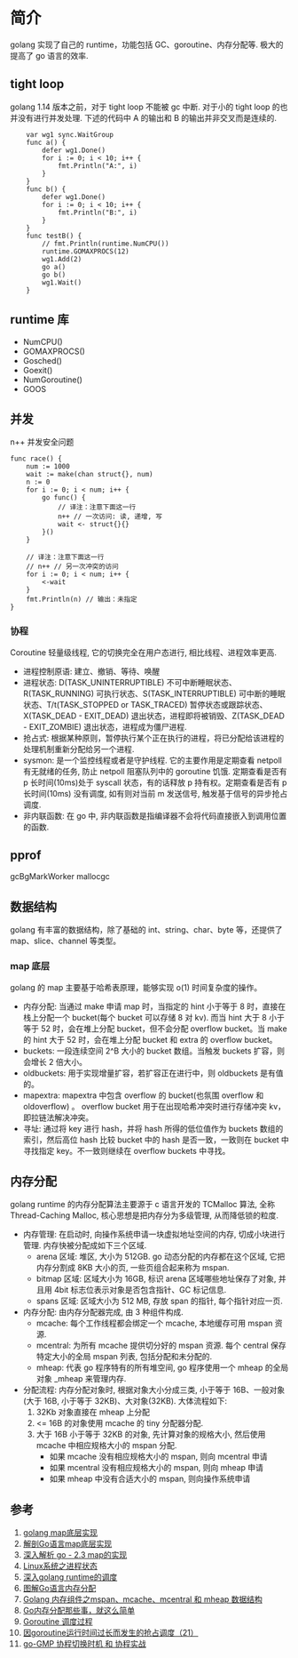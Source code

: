 # 简介
golang 实现了自己的 runtime，功能包括 GC、goroutine、内存分配等. 极大的提高了 go 语言的效率.

## tight loop
golang 1.14 版本之前，对于 tight loop 不能被 gc 中断. 对于小的 tight loop 的也并没有进行并发处理. 下述的代码中 A 的输出和 B 的输出并非交叉而是连续的.

        var wg1 sync.WaitGroup
        func a() {
            defer wg1.Done()
            for i := 0; i < 10; i++ {
                fmt.Println("A:", i)
            }
        }
        func b() {
            defer wg1.Done()
            for i := 0; i < 10; i++ {
                fmt.Println("B:", i)
            }
        }
        func testB() {
            // fmt.Println(runtime.NumCPU())
            runtime.GOMAXPROCS(12)
            wg1.Add(2)
            go a()
            go b()
            wg1.Wait()
        }

## runtime 库
- NumCPU() 
- GOMAXPROCS()
- Gosched()
- Goexit()
- NumGoroutine()
- GOOS

## 并发
n++ 并发安全问题

    func race() {
        num := 1000
        wait := make(chan struct{}, num)
        n := 0
        for i := 0; i < num; i++ {
            go func() {
                // 译注：注意下面这一行
                n++ // 一次访问: 读, 递增, 写
                wait <- struct{}{}
            }()
        }

        // 译注：注意下面这一行
        // n++ // 另一次冲突的访问
        for i := 0; i < num; i++ {
            <-wait
        }
        fmt.Println(n) // 输出：未指定
    }
### 协程
Coroutine 轻量级线程, 它的切换完全在用户态进行, 相比线程、进程效率更高. 

- 进程控制原语: 建立、撤销、等待、唤醒
- 进程状态: D(TASK_UNINTERRUPTIBLE) 不可中断睡眠状态、R(TASK_RUNNING) 可执行状态、S(TASK_INTERRUPTIBLE) 可中断的睡眠状态、T/t(TASK_STOPPED or TASK_TRACED) 暂停状态或跟踪状态、X(TASK_DEAD - EXIT_DEAD) 退出状态，进程即将被销毁、Z(TASK_DEAD - EXIT_ZOMBIE) 退出状态，进程成为僵尸进程.
- 抢占式: 根据某种原则，暂停执行某个正在执行的进程，将已分配给该进程的处理机制重新分配给另一个进程.
- sysmon: 是一个监控线程或者是守护线程. 它的主要作用是定期查看 netpoll 有无就绪的任务, 防止 netpoll 阻塞队列中的 goroutine 饥饿. 定期查看是否有 p 长时间(10ms)处于 syscall 状态，有的话释放 p 持有权。定期查看是否有 p 长时间(10ms) 没有调度, 如有则对当前 m 发送信号, 触发基于信号的异步抢占调度.
- 非内联函数: 在 go 中, 非内联函数是指编译器不会将代码直接嵌入到调用位置的函数.

## pprof
gcBgMarkWorker
mallocgc

## 数据结构
golang 有丰富的数据结构，除了基础的 int、string、char、byte 等，还提供了 map、slice、channel 等类型。

### map 底层
golang 的 map 主要基于哈希表原理，能够实现 o(1) 时间复杂度的操作。
- 内存分配: 当通过 make 申请 map 时，当指定的 hint 小于等于 8 时，直接在栈上分配一个 bucket(每个 bucket 可以存储 8 对 kv). 而当 hint 大于 8 小于等于 52 时，会在堆上分配 bucket，但不会分配 overflow bucket。当 make 的 hint 大于 52 时，会在堆上分配 bucket 和 extra 的 overflow bucket。
- buckets: 一段连续空间 2^B 大小的 bucket 数组。当触发 buckets 扩容，则会增长 2 倍大小。
- oldbuckets: 用于实现增量扩容，若扩容正在进行中，则 oldbuckets 是有值的。
- mapextra: mapextra 中包含 overflow 的 bucket(也氛围 overflow 和 oldoverflow) 。 overflow bucket 用于在出现哈希冲突时进行存储冲突 kv，即拉链法解决冲突。
- 寻址: 通过将 key 进行 hash，并将 hash 所得的低位值作为 buckets 数组的索引，然后高位 hash 比较 bucket 中的 hash 是否一致，一致则在 bucket 中寻找指定 key。不一致则继续在 overflow buckets 中寻找。

## 内存分配
golang runtime 的内存分配算法主要源于 c 语言开发的 TCMalloc 算法, 全称 Thread-Caching Malloc, 核心思想是把内存分为多级管理, 从而降低锁的粒度.
- 内存管理: 在启动时, 向操作系统申请一块虚拟地址空间的内存, 切成小块进行管理. 内存快被分配成如下三个区域.
    + arena 区域: 堆区, 大小为 512GB. go 动态分配的内存都在这个区域, 它把内存分割成 8KB 大小的页, 一些页组合起来称为 mspan.
    + bitmap 区域: 区域大小为 16GB, 标识 arena 区域哪些地址保存了对象, 并且用 4bit 标志位表示对象是否包含指针、GC 标记信息.
    + spans 区域: 区域大小为 512 MB, 存放 span 的指针, 每个指针对应一页.
- 内存分配: 由内存分配器完成, 由 3 种组件构成.
    + mcache: 每个工作线程都会绑定一个 mcache, 本地缓存可用 mspan 资源.
    + mcentral: 为所有 mcache 提供切分好的 mspan 资源. 每个 central 保存特定大小的全局 mspan 列表, 包括分配和未分配的.
    + mheap: 代表 go 程序特有的所有堆空间, go 程序使用一个 mheap 的全局对象 _mheap 来管理内存.
- 分配流程: 内存分配对象时, 根据对象大小分成三类, 小于等于 16B、一般对象(大于 16B, 小于等于 32KB)、大对象(32KB). 大体流程如下:
    1. 32Kb 对象直接在 mheap 上分配
    2. <= 16B 的对象使用 mcache 的 tiny 分配器分配.
    3. 大于 16B 小于等于 32KB 的对象, 先计算对象的规格大小, 然后使用 mcache 中相应规格大小的 mspan 分配.
        + 如果 mcache 没有相应规格大小的 mspan, 则向 mcentral 申请
        + 如果 mcentral 没有相应规格大小的 mspan, 则向 mheap 申请
        + 如果 mheap 中没有合适大小的 mspan, 则向操作系统申请


## 参考
1. [golang map底层实现](http://yangxikun.github.io/golang/2019/10/07/golang-map.html)
2. [解剖Go语言map底层实现](https://studygolang.com/articles/14583)
3. [深入解析 go - 2.3 map的实现](https://tiancaiamao.gitbooks.io/go-internals/content/zh/02.3.html)
4. [Linux系统之进程状态](https://cloud.tencent.com/developer/article/1568077)
5. [深入golang runtime的调度](https://zboya.github.io/post/go_scheduler/#go进程的启动)
6. [图解Go语言内存分配](https://juejin.cn/post/6844903795739082760)
7. [Golang 内存组件之mspan、mcache、mcentral 和 mheap 数据结构](https://segmentfault.com/a/1190000039815122)
8. [Go内存分配那些事，就这么简单](https://github.com/0voice/Introduction-to-Golang/blob/main/文章/Go内存分配那些事，就这么简单！.md)
9. [Goroutine 调度过程](https://qiankunli.github.io/2020/11/10/goroutine_scheduler_2.html)
10. [因goroutine运行时间过长而发生的抢占调度（21）](https://cloud.tencent.com/developer/article/1450290)
11. [go-GMP 协程切换时机 和 协程实战](https://www.cnblogs.com/studyios/p/17868145.html)